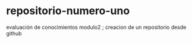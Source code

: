 # repositorio-numero-uno
evaluación de conocimientos modulo2 ; creacion de un repositorio desde github
